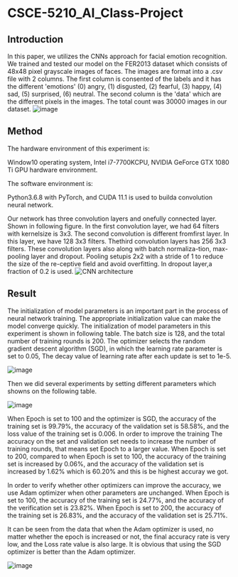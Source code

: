 # CSCE-5210_AI_Class-Project
## Introduction
In this paper, we utilizes the CNNs approach for facial emotion recognition. We trained and tested our model on the FER2013 dataset which consists of 48x48 pixel grayscale images of faces. The images are format into a .csv file with 2 columns. The first column is consented of the labels and it has the different 'emotions' (0) angry, (1) disgusted, (2) fearful, (3) happy, (4) sad, (5) surprised, (6) neutral. The second column is the 'data' which are the different pixels in the images. The total count was 30000 images in our dataset.
![image](https://user-images.githubusercontent.com/78702377/116769307-b185f400-aa00-11eb-972a-1a88476c7476.png)


## Method
The hardware environment of this experiment is: 

Window10 operating system, Intel i7-7700KCPU, NVIDIA GeForce GTX 1080 Ti GPU hardware environment. 

The software environment is:

Python3.6.8 with PyTorch, and CUDA 11.1 is used to builda convolution neural network. 

Our network has three convolution layers and onefully connected layer.  Shown in following figure.  In the first convolution layer, we had 64 filters with kernelsize is 3x3. The second convolution is different fromfirst layer. In this layer, we have 128 3x3 filters. Thethird convolution layers has 256 3x3 filters.  These convolution layers also along with batch normaliza-tion, max-pooling layer and dropout. Pooling setupis 2x2 with a stride of 1 to reduce the size of the re-ceptive field and avoid overfitting. In dropout layer,a fraction of 0.2 is used.
![CNN architecture](https://user-images.githubusercontent.com/78702377/116769334-ec882780-aa00-11eb-82a5-32f1e8573b7e.png)

## Result
The initialization of model parameters is an important part in the process of neural network training. The appropriate initialization value can make the model converge quickly. The initialization of model parameters in this experiment is shown in following table. The batch size is 128, and the total number of training rounds is 200. The optimizer selects the random gradient descent algorithm (SGD), in which the learning rate parameter is set to 0.05, The decay value of learning rate after each update is set to 1e-5.

![image](https://user-images.githubusercontent.com/78702377/116769381-5274af00-aa01-11eb-9404-018d9fbcca6a.png)

Then we did several experiments by setting different parameters which showns on the following table.

![image](https://user-images.githubusercontent.com/78702377/116769457-e34b8a80-aa01-11eb-9155-b59ff8ebe400.png)


When Epoch is set to 100 and the optimizer is SGD, the accuracy of the training set is 99.79\%, the accuracy of the validation set is 58.58\%, and the loss value of the training set is 0.006. In order to improve the training The accuracy on the set and validation set needs to increase the number of training rounds, that means set Epoch to a larger value. When Epoch is set to 200, compared to when Epoch is set to 100, the accuracy of the training set is increased by 0.06\%, and the accuracy of the validation set is increased by 1.62\% which is 60.20\% and this is be highest accuray we got.

In order to verify whether other optimizers can improve the accuracy, we use Adam optimizer when other parameters are unchanged. When Epoch is set to 100, the accuracy of the training set is 24.77\%, and the accuracy of the verification set is 23.82\%. When Epoch is set to 200, the accuracy of the training set is 26.83\%, and the accuracy of the validation set is 25.71\%.

It can be seen from the data that when the Adam optimizer is used, no matter whether the epoch is increased or not, the final accuracy rate is very low, and the Loss rate value is also large. It is obvious that using the SGD optimizer is better than the Adam optimizer.

![image](https://user-images.githubusercontent.com/78702377/116769506-548b3d80-aa02-11eb-8574-ea948c8b2fa7.png)

